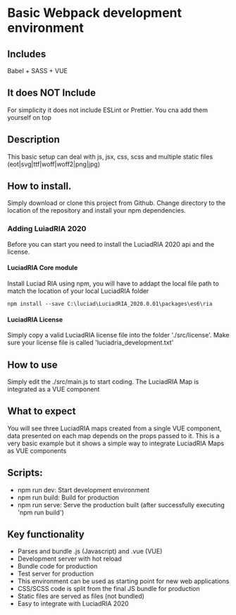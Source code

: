 # Basic Webpack development environment
## Includes
 Babel + SASS + VUE

## It does NOT Include
 For simplicity it does not include ESLint or Prettier. You cna add them yourself on top 

## Description
This basic setup can deal with js, jsx, css, scss and multiple static files (eot|svg|ttf|woff|woff2|png|jpg)

## How to install.  
Simply download or clone this project from Github.
Change directory to the location of the repository and install your npm dependencies.

### Adding LuiadRIA 2020
Before you can start you need to install the LuciadRIA 2020 api and the license.
#### LuciadRIA Core module
Install Luciad RIA using npm, you will have to addapt the local file path to match the location of your local LuciadRIA folder
```
npm install --save C:\luciad\LuciadRIA_2020.0.01\packages\es6\ria
```
#### LuciadRIA License
Simply copy a valid LuciadRIA license file into the folder './src/license'. Make sure your license file is called 'luciadria_development.txt'

## How to use 
Simply edit the ./src/main.js to start coding. The LuciadRIA Map is integrated as a VUE component

## What to expect
You will see three LuciadRIA maps created from a single VUE component, data presented on each map depends on the props passed to it.
This is a very basic example but it shows a simple way to integrate LuciadRIA Maps as VUE components 

## Scripts:

* npm run dev: Start development environment
* npm run build: Build for production
* npm run serve: Serve the production built (after successfully executing 'npm run build')

## Key functionality

- Parses and bundle .js (Javascript)  and .vue (VUE)
- Development server with hot reload
- Bundle code for production
- Test server for production
- This environment can be used as starting point for new web applications
- CSS/SCSS code is split from the final JS bundle for production
- Static files are served as files (not bundled)
- Easy to integrate with LuciadRIA 2020



 
 
